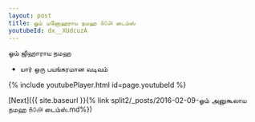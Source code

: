 ```yaml
---
layout: post
title: ஓம் மனோஹராய நமஹ ௧௦௮ டைம்ஸ்
youtubeId: dx__XUdcuzA
---
```

 
 
 ஓம் ஜிஹாராய நமஹ  
 
 -  யார் ஒரு பயங்கரமான வடிவம் 
 
  
 
  
 
 
 
 
 
 


{% include youtubePlayer.html id=page.youtubeId %}
 
[Next]({{ site.baseurl }}{% link  split2/_posts/2016-02-09-ஓம் அனுகூலாய நமஹ ௧௦௮ டைம்ஸ்.md%})
 
